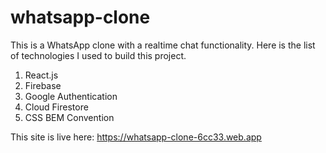 # whatsapp-clone

This is a WhatsApp clone with a realtime chat functionality. 
Here is the list of technologies I used to build this project.

1. React.js
2. Firebase
3. Google Authentication
4. Cloud Firestore
5. CSS BEM Convention

This site is live here: https://whatsapp-clone-6cc33.web.app
